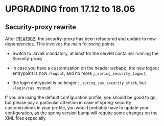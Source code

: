 # UPGRADING from 17.12 to 18.06

## Security-proxy rewrite

After [PR #1902](https://github.com/georchestra/georchestra/pull/1902); the
security-proxy has been refactored and update to new dependencies. This
involves the main following points:

* Switch to Java8 mandatory, at least for the servlet container running the Security-proxy

* In case you have a customization on the header webapp, the new logout
  entrypoint is now `/logout`, and no more `j_spring_security_logout`,

* the login entrypoint is no longer `j_spring_cas_security_check`, but `/login/cas` instead.

If you are using the default configuration profile, you should be good to go,
but please pay a particular attention in case of spring-security customizations
in your profile, you would probably have to update your configuration, as the
spring version bump will require some changes on the XML files especially.

